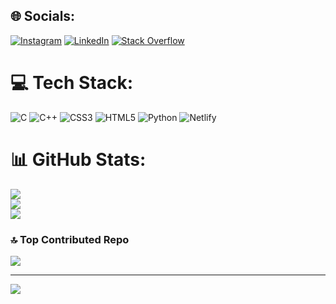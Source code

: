 
## 🌐 Socials:
[![Instagram](https://img.shields.io/badge/Instagram-%23E4405F.svg?logo=Instagram&logoColor=white)](https://instagram.com/https://www.instagram.com/prakhar.d.vedi/) [![LinkedIn](https://img.shields.io/badge/LinkedIn-%230077B5.svg?logo=linkedin&logoColor=white)](https://linkedin.com/in/https://www.linkedin.com/in/prakhar-dwivedi-a05611292/) [![Stack Overflow](https://img.shields.io/badge/-Stackoverflow-FE7A16?logo=stack-overflow&logoColor=white)](https://stackoverflow.com/users/prakhar-dwivedi) 

# 💻 Tech Stack:
![C](https://img.shields.io/badge/c-%2300599C.svg?style=for-the-badge&logo=c&logoColor=white) ![C++](https://img.shields.io/badge/c++-%2300599C.svg?style=for-the-badge&logo=c%2B%2B&logoColor=white) ![CSS3](https://img.shields.io/badge/css3-%231572B6.svg?style=for-the-badge&logo=css3&logoColor=white) ![HTML5](https://img.shields.io/badge/html5-%23E34F26.svg?style=for-the-badge&logo=html5&logoColor=white) ![Python](https://img.shields.io/badge/python-3670A0?style=for-the-badge&logo=python&logoColor=ffdd54) ![Netlify](https://img.shields.io/badge/netlify-%23000000.svg?style=for-the-badge&logo=netlify&logoColor=#00C7B7)
# 📊 GitHub Stats:
![](https://github-readme-stats.vercel.app/api?username=prakharDvedi&theme=dark&hide_border=false&include_all_commits=false&count_private=false)<br/>
![](https://github-readme-streak-stats.herokuapp.com/?user=prakharDvedi&theme=dark&hide_border=false)<br/>
![](https://github-readme-stats.vercel.app/api/top-langs/?username=prakharDvedi&theme=dark&hide_border=false&include_all_commits=false&count_private=false&layout=compact)

### 🔝 Top Contributed Repo
![](https://github-contributor-stats.vercel.app/api?username=prakharDvedi&limit=5&theme=dark&combine_all_yearly_contributions=true)

---
[![](https://visitcount.itsvg.in/api?id=prakharDvedi&icon=0&color=0)](https://visitcount.itsvg.in)

<!-- Proudly created with GPRM ( https://gprm.itsvg.in ) -->
